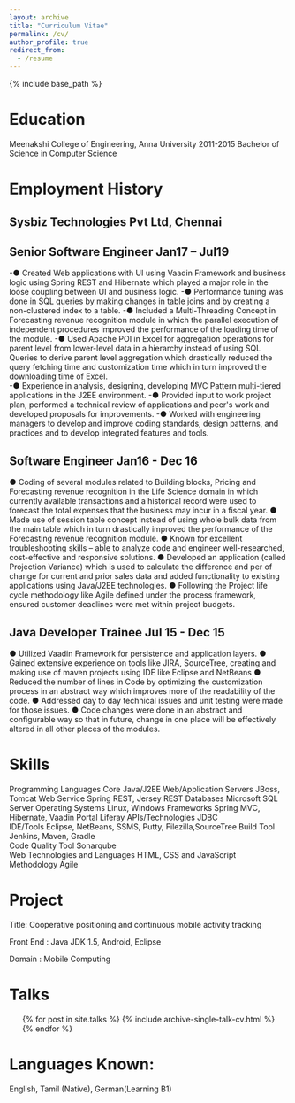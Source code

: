 ```yaml
---
layout: archive
title: "Curriculum Vitae"
permalink: /cv/
author_profile: true
redirect_from:
  - /resume
---
```


{% include base_path %}

Education
======
Meenakshi College of Engineering, Anna University                                       2011-2015
Bachelor of Science in Computer Science


Employment History
========

Sysbiz Technologies Pvt Ltd, Chennai
----------


Senior Software Engineer                                                                 Jan17 – Jul19
---------

 -●	Created Web applications with UI using Vaadin Framework and business logic using Spring REST and Hibernate which played a major role in the loose coupling between UI and business logic.
 -●	Performance tuning was done in SQL queries by making changes in table joins and by creating a non-clustered index to a table.
 -●	Included a Multi-Threading Concept in Forecasting revenue recognition module in which the parallel execution of independent procedures improved the performance of the loading time of the module.
 -●	Used Apache POI in Excel for aggregation operations for parent level from lower-level data in a hierarchy instead of using SQL Queries to derive parent level aggregation which drastically reduced the query fetching time and customization time which in turn improved the downloading time of Excel.   
 -●	Experience in analysis, designing, developing MVC Pattern multi-tiered applications in the J2EE environment.
 -●	Provided input to work project plan, performed a technical review of applications and peer's work and developed proposals for improvements.
 -●	Worked with engineering managers to develop and improve coding standards, design patterns, and practices and to develop integrated features and tools.

Software Engineer                                                                          Jan16 - Dec 16
----------

●	Coding of several modules related to Building blocks, Pricing and Forecasting revenue recognition in the Life Science domain in which currently available transactions and a historical record were used to forecast the total expenses that the business may incur in a fiscal year.
●	Made use of session table concept instead of using whole bulk data from the main table which in turn drastically improved the performance of the Forecasting revenue recognition module.
●	Known for excellent troubleshooting skills – able to analyze code and engineer well-researched, cost-effective and responsive solutions.
●	Developed an application (called Projection Variance)  which is used to calculate the difference and per of change for current and prior sales data and added functionality to existing applications using Java/J2EE technologies.
●	Following the Project life cycle methodology like Agile defined under the process framework, ensured customer deadlines were met within project budgets.

Java Developer Trainee 						                                                         Jul 15 - Dec 15
-----------

●	Utilized Vaadin Framework for persistence and application layers.
●	Gained extensive experience on tools like JIRA, SourceTree, creating and making use of maven projects using IDE like Eclipse and NetBeans 
●	Reduced the number of lines in Code by optimizing the customization process in an abstract way which improves more of the readability of the code.
●	Addressed day to day technical issues and unit testing were made for those issues.
●	Code changes were done in an abstract and configurable way so that in future, change in one place will be effectively altered in all other places of the modules.



  
Skills
======
Programming Languages                         Core Java/J2EE
Web/Application Servers						  JBoss, Tomcat
Web Service 								  Spring REST, Jersey REST
Databases 									  Microsoft SQL Server
Operating Systems							  Linux, Windows
Frameworks									  Spring MVC, Hibernate, Vaadin
Portal										  Liferay
APIs/Technologies							  JDBC 										   
IDE/Tools									  Eclipse, NetBeans, SSMS, Putty, Filezilla,SourceTree
Build Tool                                    Jenkins, Maven, Gradle                 
Code Quality Tool                             Sonarqube            
Web Technologies and Languages				  HTML, CSS and JavaScript		   
Methodology                                   Agile



Project
======

Title: Cooperative positioning and continuous mobile activity tracking	                   

Front End	:  Java JDK 1.5, Android, Eclipse

Domain            	:   Mobile Computing

  
Talks
======
  <ul>{% for post in site.talks %}
    {% include archive-single-talk-cv.html %}
  {% endfor %}</ul>
  
Languages Known: 
======
English, Tamil (Native), German(Learning B1)
